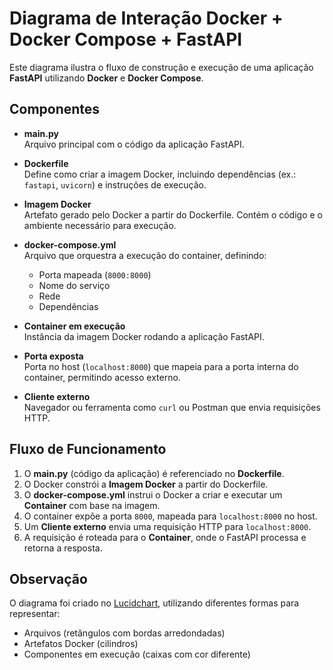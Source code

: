 # Diagrama de Interação Docker + Docker Compose + FastAPI

Este diagrama ilustra o fluxo de construção e execução de uma aplicação **FastAPI** utilizando **Docker** e **Docker Compose**.

## Componentes

- **main.py**  
  Arquivo principal com o código da aplicação FastAPI.

- **Dockerfile**  
  Define como criar a imagem Docker, incluindo dependências (ex.: `fastapi`, `uvicorn`) e instruções de execução.

- **Imagem Docker**  
  Artefato gerado pelo Docker a partir do Dockerfile. Contém o código e o ambiente necessário para execução.

- **docker-compose.yml**  
  Arquivo que orquestra a execução do container, definindo:
  - Porta mapeada (`8000:8000`)
  - Nome do serviço
  - Rede
  - Dependências

- **Container em execução**  
  Instância da imagem Docker rodando a aplicação FastAPI.

- **Porta exposta**  
  Porta no host (`localhost:8000`) que mapeia para a porta interna do container, permitindo acesso externo.

- **Cliente externo**  
  Navegador ou ferramenta como `curl` ou Postman que envia requisições HTTP.

## Fluxo de Funcionamento

1. O **main.py** (código da aplicação) é referenciado no **Dockerfile**.
2. O Docker constrói a **Imagem Docker** a partir do Dockerfile.
3. O **docker-compose.yml** instrui o Docker a criar e executar um **Container** com base na imagem.
4. O container expõe a porta `8000`, mapeada para `localhost:8000` no host.
5. Um **Cliente externo** envia uma requisição HTTP para `localhost:8000`.
6. A requisição é roteada para o **Container**, onde o FastAPI processa e retorna a resposta.

## Observação

O diagrama foi criado no [Lucidchart](https://lucidchart.com), utilizando diferentes formas para representar:
- Arquivos (retângulos com bordas arredondadas)
- Artefatos Docker (cilindros)
- Componentes em execução (caixas com cor diferente)
